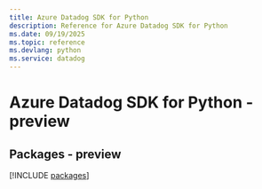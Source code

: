 ```yaml
---
title: Azure Datadog SDK for Python
description: Reference for Azure Datadog SDK for Python
ms.date: 09/19/2025
ms.topic: reference
ms.devlang: python
ms.service: datadog
---
```

# Azure Datadog SDK for Python - preview
## Packages - preview
[!INCLUDE [packages](datadog-index.md)]